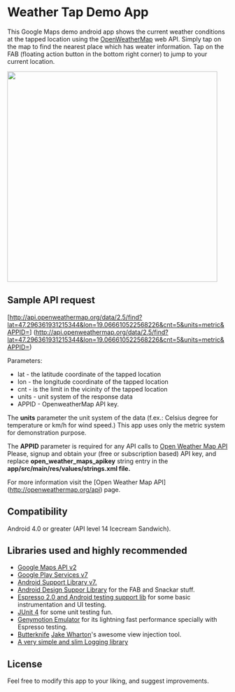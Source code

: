 Weather Tap Demo App
====================

This Google Maps demo android app shows the current weather conditions at the tapped location using the [OpenWeatherMap](http://openweathermap.org) web API.
Simply tap on the map to find the nearest place which has weater information. Tap on the FAB (floating action button in the bottom right corner) to jump to your current location.

<img src="screenshot-main.png" height="480"/>

Sample API request
------------------
[http://api.openweathermap.org/data/2.5/find?lat=47.296361931215344&lon=19.066610522568226&cnt=5&units=metric&APPID=<openwearher-apy-key>]
(http://api.openweathermap.org/data/2.5/find?lat=47.296361931215344&lon=19.066610522568226&cnt=5&units=metric&APPID=<openwearher-apy-key>)

Parameters:

* lat - the latitude coordinate of the tapped location
* lon - the longitude coordinate of the tapped location
* cnt - is the limit in the vicinity of the tapped location
* units - unit system of the response data
* APPID - OpenweatherMap API key.

The __units__ parameter the unit system of the data (f.ex.: Celsius degree for temperature or km/h for
wind speed.) This app uses only the metric system for demonstration purpose.

The __APPID__ parameter is required for any API calls to [Open Weather Map API](http://openweathermap.org/appid)
Please, signup and obtain your (free or subscription based) API key, and replace __open_weather_maps_apikey__ 
string entry in the __app/src/main/res/values/strings.xml file.__

For more information visit the [Open Weather Map API]
(http://openweathermap.org/api) page.

Compatibility
-------------
Android 4.0 or greater (API level 14 Icecream Sandwich).

Libraries used and highly recommended
-------------------------------------
- [Google Maps API v2](https://developers.google.com/maps/documentation/android/)
- [Google Play Services v7](https://developers.google.com/android/guides/overview)
- [Android Support Library v7.](http://developer.android.com/tools/support-library/index.html)
- [Android Design Suppor Library](http://android-developers.blogspot.hu/2015/05/android-design-support-library.html) for the FAB and Snackar stuff.
- [Espresso 2.0 and Android testing support lib](https://developer.android.com/training/testing/ui-testing/espresso-testing.html) for some basic instrumentation and UI testing.
- [JUnit 4](http://www.junit.org) for some unit testing fun.
- [Genymotion Emulator](https://www.genymotion.com) for its lightning fast performance specially with Espresso testing.
- [Butterknife](http://jakewharton.github.io/butterknife/) [Jake Wharton](https://github.com/JakeWharton)'s awesome view injection tool.
- [A very simple and slim Logging library](https://github.com/zserge/log)

License
-------
Feel free to modify this app to your liking, and suggest improvements.
